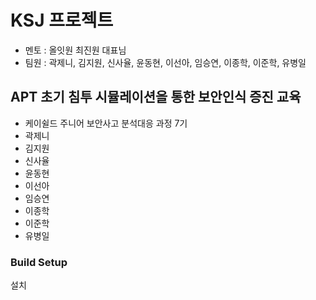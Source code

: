 # KSJ 프로젝트
* 멘토 : 올잇원 최진원 대표님
* 팀원 : 곽제니, 김지원, 신사율, 윤동현, 이선아, 임승연, 이종학, 이준학, 유병일
## APT 초기 침투 시뮬레이션을 통한 보안인식 증진 교육

*  케이쉴드 주니어 보안사고 분석대응 과정 7기
*  곽제니
*  김지원
*  신사율
*  윤동현
*  이선아
*  임승연
*  이종학
*  이준학
*  유병일


### Build Setup
설치
